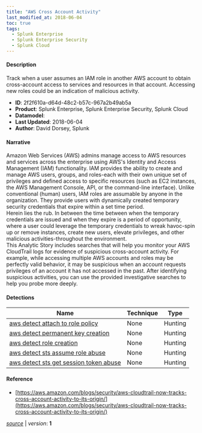 ```yaml
---
title: "AWS Cross Account Activity"
last_modified_at: 2018-06-04
toc: true
tags:
  - Splunk Enterprise
  - Splunk Enterprise Security
  - Splunk Cloud
---
```


#### Description

Track when a user assumes an IAM role in another AWS account to obtain cross-account access to services and resources in that account. Accessing new roles could be an indication of malicious activity.

- **ID**: 2f2f610a-d64d-48c2-b57c-967a2b49ab5a
- **Product**: Splunk Enterprise, Splunk Enterprise Security, Splunk Cloud
- **Datamodel**: 
- **Last Updated**: 2018-06-04
- **Author**: David Dorsey, Splunk

#### Narrative

Amazon Web Services (AWS) admins manage access to AWS resources and services across the enterprise using AWS's Identity and Access Management (IAM) functionality. IAM provides the ability to create and manage AWS users, groups, and roles-each with their own unique set of privileges and defined access to specific resources (such as EC2 instances, the AWS Management Console, API, or the command-line interface). Unlike conventional (human) users, IAM roles are assumable by anyone in the organization. They provide users with dynamically created temporary security credentials that expire within a set time period.\
Herein lies the rub. In between the time between when the temporary credentials are issued and when they expire is a period of opportunity, where a user could leverage the temporary credentials to wreak havoc-spin up or remove instances, create new users, elevate privileges, and other malicious activities-throughout the environment.\
This Analytic Story includes searches that will help you monitor your AWS CloudTrail logs for evidence of suspicious cross-account activity.  For example, while accessing multiple AWS accounts and roles may be perfectly valid behavior, it may be suspicious when an account requests privileges of an account it has not accessed in the past. After identifying suspicious activities, you can use the provided investigative searches to help you probe more deeply.

#### Detections

| Name        | Technique   | Type         |
| ----------- | ----------- |--------------|
| [aws detect attach to role policy](/cloud/aws_detect_attach_to_role_policy/) | None | Hunting |
| [aws detect permanent key creation](/cloud/aws_detect_permanent_key_creation/) | None | Hunting |
| [aws detect role creation](/cloud/aws_detect_role_creation/) | None | Hunting |
| [aws detect sts assume role abuse](/cloud/aws_detect_sts_assume_role_abuse/) | None | Hunting |
| [aws detect sts get session token abuse](/cloud/aws_detect_sts_get_session_token_abuse/) | None | Hunting |

#### Reference

* [https://aws.amazon.com/blogs/security/aws-cloudtrail-now-tracks-cross-account-activity-to-its-origin/](https://aws.amazon.com/blogs/security/aws-cloudtrail-now-tracks-cross-account-activity-to-its-origin/)



[*source*](https://github.com/splunk/security_content/tree/develop/stories/aws_cross_account_activity.yml) \| *version*: **1**